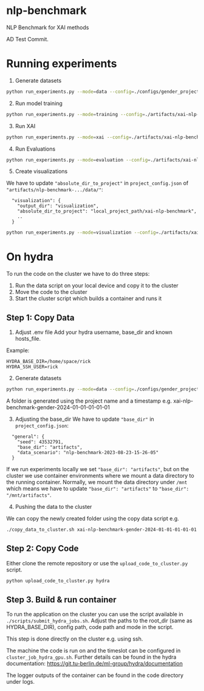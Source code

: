 # nlp-benchmark
NLP Benchmark for XAI methods

AD Test Commit.

# Running experiments
1. Generate datasets
```bash
python run_experiments.py --mode=data --config=./configs/gender_project_config.json
```
2. Run model training
```bash
python run_experiments.py --mode=training --config=./artifacts/xai-nlp-benchmark-gender-2024-01-01-01-01-01/data/project_config.json
```

3. Run XAI
```bash
python run_experiments.py --mode=xai --config=./artifacts/xai-nlp-benchmark-gender-2024-01-01-01-01-01/data/project_config.json
```

4. Run Evaluations
```bash
python run_experiments.py --mode=evaluation --config=./artifacts/xai-nlp-benchmark-gender-2024-01-01-01-01-01/data/project_config.json
```

5.  Create visualizations

We have to update `"absolute_dir_to_project"` in `project_config.json` of `"artifacts/nlp-benchmark-.../data/"`:
```
  "visualization": {
    "output_dir": "visualization",
    "absolute_dir_to_project": "local_project_path/xai-nlp-benchmark",
    ..
  }
```

```bash
python run_experiments.py --mode=visualization --config=./artifacts/xai-nlp-benchmark-gender-2024-01-01-01-01-01/data/project_config.json
```

# On hydra

To run the code on the cluster we have to do three steps:
1. Run the data script on your local device and copy it to the cluster
2. Move the code to the cluster
3. Start the cluster script which builds a container and runs it

## Step 1: Copy Data

1. Adjust .env file
Add your hydra username, base_dir and known hosts_file.

Example:
```
HYDRA_BASE_DIR=/home/space/rick
HYDRA_SSH_USER=rick
```

2. Generate datasets
```bash
python run_experiments.py --mode=data --config=./configs/gender_project_config.json
```

A folder is generated using the project name and a timestamp e.g. xai-nlp-benchmark-gender-2024-01-01-01-01-01

3. Adjusting the base_dir
We have to update `"base_dir"` in `project_config.json`:
```
  "general": {
    "seed": 43532791,
    "base_dir": "artifacts",
    "data_scenario": "nlp-benchmark-2023-08-23-15-26-05"
  }
```
If we run experiments locally we set `"base_dir": "artifacts"`, but on the
cluster we use container environments where we mount a data directory to the
running container. Normally, we mount the data directory under `/mnt` which means
we have to update `"base_dir": "artifacts"` to `"base_dir": "/mnt/artifacts"`.


4. Pushing the data to the cluster

We can copy the newly created folder using the copy data script e.g.

```bash
./copy_data_to_cluster.sh xai-nlp-benchmark-gender-2024-01-01-01-01-01
```

## Step 2: Copy Code

Either clone the remote repository or use the `upload_code_to_cluster.py` script.

```bash
python upload_code_to_cluster.py hydra
```

## Step 3. Build & run container

To run the application on the cluster you can use the script available in `./scripts/submit_hydra_jobs.sh`.
Adjust the paths to the root_dir (same as HYDRA_BASE_DIR), config path, code path and mode in the script.

This step is done directly on the cluster e.g. using ssh. 

The machine the code is run on and the timeslot can be configured in `cluster_job_hydra_gpu.sh`.
Further details can be found in the hydra documentation: https://git.tu-berlin.de/ml-group/hydra/documentation

The logger outputs of the container can be found in the code directory under logs.